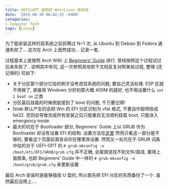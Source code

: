 ```yaml
---
title: UEFI\GPT 结构的 Win+Linux 双系统
date: '2015-08-30 06:42:22 -0400'
categories:
- Computer Tech
tags: [Linux]
---
```

为了能安装这样的双系统之前折腾过 N+1 次, 从 Ubuntu 到 Debian 到 Fedora 通通失败了... 这次在 Arch 上竟然成功... 记录一笔.

过程基本上是按照 Arch WiKi 上 [Beginners' Guide](https://wiki.archlinux.org/index.php/Beginners'_guide) 进行. 曾经按照这个过程试过后来失败了.. 说明其中有坑, 这一次参照其他若干文档反复对照某些过程, 整理 (还记得的) 坑如下: 

* 关于分区那个部分它给的例子没考虑双系统的问题, 要自己灵活处理. ESP 区就不用做了, 直接用 Windows 分好的那大概 400M 的就好, 也不用设置什么 `set 1 boot on` 之类
* 分区最后挂载的时候倒是提到了 boot 的问题, 千万要记得! 
* fstab 默认产生的会把 Win 的 EFI 分区识别为 vfat 格式, 不要自作聪明改成 fat32. 否则会导致完成所有安装之后只能重启无法顺利挂载 boot, 只能进入 emergency mode
* 最大的坑在于 Bootloader 部分, Beginners' Guide 上以 GRUB 作为 Bootloader 却没有设置 EFI 的结构. 设置方法在[这里](https://wiki.archlinux.org/index.php/GRUB#Windows_installed_in_UEFI-GPT_Mode_menu_entry) 然而只看这一部分是不够的, 要看这个页面前面告诉你在哪里改设置. 然而又一处坑在于 GRUB 词条中给的对于 UEFI-GPT 的  `# grub-mkconfig -o /boot/efi/EFI/GRUB/grub.cfg` 并不正确, 会报错说找不到文件/路径, 要用上面那条, 也即 Beginners' Guide 中一样的 `# grub-mkconfig -o /boot/grub/grub.cfg` 来更新设置

最后 Arch 安装时是能够插拔 U 盘的, 所以我先把 EFI 分区的东西备份了一个. 虽然最后没用上....
